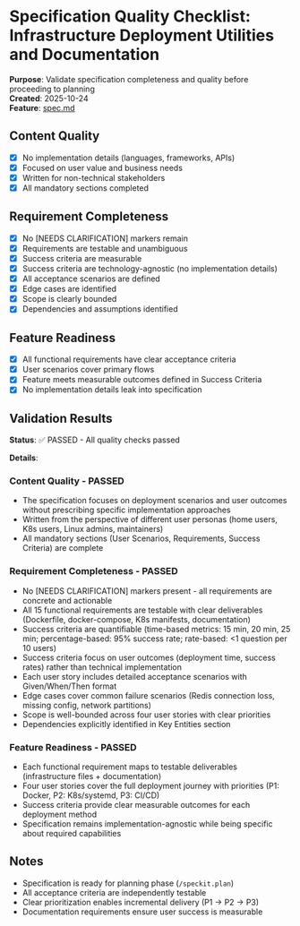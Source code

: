 # Specification Quality Checklist: Infrastructure Deployment Utilities and Documentation

**Purpose**: Validate specification completeness and quality before proceeding to planning  
**Created**: 2025-10-24  
**Feature**: [spec.md](../spec.md)

## Content Quality

- [x] No implementation details (languages, frameworks, APIs)
- [x] Focused on user value and business needs
- [x] Written for non-technical stakeholders
- [x] All mandatory sections completed

## Requirement Completeness

- [x] No [NEEDS CLARIFICATION] markers remain
- [x] Requirements are testable and unambiguous
- [x] Success criteria are measurable
- [x] Success criteria are technology-agnostic (no implementation details)
- [x] All acceptance scenarios are defined
- [x] Edge cases are identified
- [x] Scope is clearly bounded
- [x] Dependencies and assumptions identified

## Feature Readiness

- [x] All functional requirements have clear acceptance criteria
- [x] User scenarios cover primary flows
- [x] Feature meets measurable outcomes defined in Success Criteria
- [x] No implementation details leak into specification

## Validation Results

**Status**: ✅ PASSED - All quality checks passed

**Details**:

### Content Quality - PASSED
- The specification focuses on deployment scenarios and user outcomes without prescribing specific implementation approaches
- Written from the perspective of different user personas (home users, K8s users, Linux admins, maintainers)
- All mandatory sections (User Scenarios, Requirements, Success Criteria) are complete

### Requirement Completeness - PASSED
- No [NEEDS CLARIFICATION] markers present - all requirements are concrete and actionable
- All 15 functional requirements are testable with clear deliverables (Dockerfile, docker-compose, K8s manifests, documentation)
- Success criteria are quantifiable (time-based metrics: 15 min, 20 min, 25 min; percentage-based: 95% success rate; rate-based: <1 question per 10 users)
- Success criteria focus on user outcomes (deployment time, success rates) rather than technical implementation
- Each user story includes detailed acceptance scenarios with Given/When/Then format
- Edge cases cover common failure scenarios (Redis connection loss, missing config, network partitions)
- Scope is well-bounded across four user stories with clear priorities
- Dependencies explicitly identified in Key Entities section

### Feature Readiness - PASSED
- Each functional requirement maps to testable deliverables (infrastructure files + documentation)
- Four user stories cover the full deployment journey with priorities (P1: Docker, P2: K8s/systemd, P3: CI/CD)
- Success criteria provide clear measurable outcomes for each deployment method
- Specification remains implementation-agnostic while being specific about required capabilities

## Notes

- Specification is ready for planning phase (`/speckit.plan`)
- All acceptance criteria are independently testable
- Clear prioritization enables incremental delivery (P1 → P2 → P3)
- Documentation requirements ensure user success is measurable

